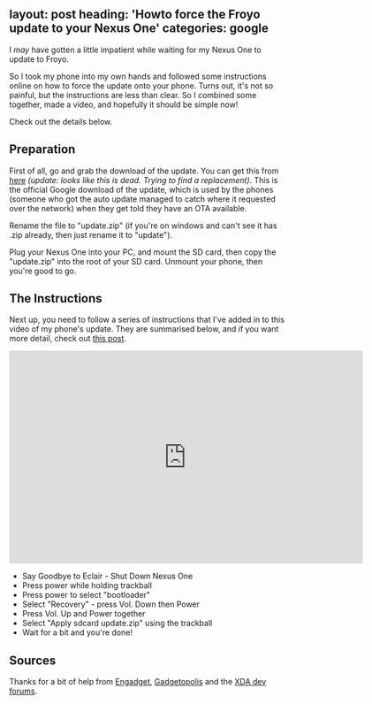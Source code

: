 layout: post
heading: 'Howto force the Froyo update to your Nexus One'
categories: google
---

I *may* have gotten a little impatient while waiting for my Nexus One to update to Froyo.

So I took my phone into my own hands and followed some instructions online on how to force the update onto your phone. Turns out, it's not so painful, but the instructions are less than clear. So I combined some together, made a video, and hopefully it should be simple now!

Check out the details below.

## Preparation

First of all, go and grab the download of the update. You can get this from [here](https://android.clients.google.com/packages/passion/signed-passion-FRF50-from-ERE27.1e519a24.zip) *(update: looks like this is dead. Trying to find a replacement)*. This is the official Google download of the update, which is used by the phones (someone who got the auto update managed to catch where it requested over the network) when they get told they have an OTA available.

Rename the file to "update.zip" (if you're on windows and can't see it has .zip already, then just rename it to "update").

Plug your Nexus One into your PC, and mount the SD card, then copy the "update.zip" into the root of your SD card. Unmount your phone, then you're good to go.

## The Instructions

Next up, you need to follow a series of instructions that I've added in to this video of my phone's update. They are summarised below, and if you want more detail, check out [this post](http://www.gadgetopolis.com/posts/7733).

<span class="youtube"><iframe title="YouTube video player" class="youtube-player" type="text/html" width="640" height="385" src="http://www.youtube.com/embed/-944-pZx8xk?wmode=transparent&amp;fs=1&amp;hl=…=1&amp;iv_load_policy=3&amp;showsearch=0&amp;rel=0&amp;theme=dark&amp;hd=1" frameborder="0" allowfullscreen=""></iframe></span>

* Say Goodbye to Eclair - Shut Down Nexus One
* Press power while holding trackball
* Press power to select "bootloader"
* Select "Recovery" - press Vol. Down then Power
* Press Vol. Up and Power together
* Select "Apply sdcard update.zip" using the trackball
* Wait for a bit and you're done!

## Sources

Thanks for a bit of help from [Engadget](http://www.engadget.com/2010/05/22/android-2-2-froyo-manual-update-found-now-available-for-non-roo/), [Gadgetopolis](http://www.gadgetopolis.com/posts/7733) and the [XDA dev forums](http://forum.xda-developers.com/showthread.php?t=686560). 
